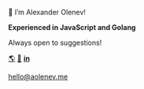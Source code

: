 👋 I’m Alexander Olenev!

**Experienced in JavaScript and Golang**

Always open to suggestions!

[🌎](https://aolenev.me) [📱](https://t.me/aolenevme) [**in**](https://www.linkedin.com/in/alexander-olenev-a853241b3/)

hello@aolenev.me
